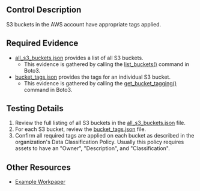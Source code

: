 ## Control Description
S3 buckets in the AWS account have appropriate tags applied.

## Required Evidence
* [all_s3_buckets.json](/evidence_library/S3/all_s3_buckets.json) provides a list of all S3 buckets.
  * This evidence is gathered by calling the [list_buckets()](https://boto3.amazonaws.com/v1/documentation/api/latest/reference/services/s3/client/list_buckets.html) command in Boto3.
* [bucket_tags.json](/evidence_library/S3/buckets/itauditguy/bucket_tags.json) provides the tags for an individual S3 bucket.
  * This evidence is gathered by calling the [get_bucket_tagging()](https://boto3.amazonaws.com/v1/documentation/api/latest/reference/services/s3control/client/get_bucket_tagging.html) command in Boto3.

## Testing Details
1. Review the full listing of all S3 buckets in the [all_s3_buckets.json](/evidence_library/S3/all_s3_buckets.json) file.
2. For each S3 bucket, review the [bucket_tags.json](/evidence_library/S3/buckets/itauditguy/bucket_tags.json) file.
3. Confirm all required tags are applied on each bucket as described in the organization's Data Classification Policy. Usually this policy requires assets to have an "Owner", "Description", and "Classification".

## Other Resources
- [Example Workpaper](https://docs.google.com/spreadsheets/d/1bGfbXUTSzVCSGCWn7UtG6QN4wWeEKdrubygcCuDDjbI/edit?gid=1021258140)

